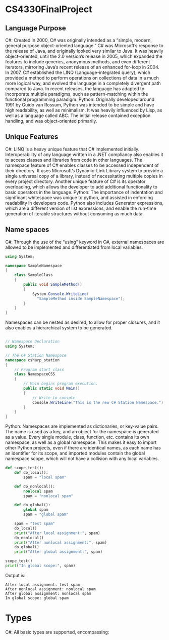 # CS4330FinalProject

## Language Purpose
C#: Created in 2000, C# was originally intended as a “simple, modern, general purpose object-oriented language.” C# was Microsoft’s response to the release of Java, and originally looked very similar to Java. It was heavily object-oriented, until the 2.0 version’s release in 2005, which expanded the features to include generics, anonymous methods, and even different iterators, mirroring Java’s recent release of an enhanced for-loop in 2004. In 2007, C# established the LINQ (Language-integrated query), which provided a method to perform operations on collections of data in a much more logical way, and evolved the language in a completely divergent path compared to Java. In recent releases, the language has adapted to incorporate multiple paradigms, such as pattern-matching within the functional programming paradigm.
Python: Originally developed around 1991 by Guido van Rossum, Python was intended to be simple and have high readability, as well as minimalism. It was heavily influenced by Lisp, as well as a language called ABC. The initial release contained exception handling, and was object-oriented primarily. 

## Unique Features
C#: LINQ is a heavy unique feature that C# implemented initially. Interoperability of any language written in a .NET compliancy also enables it to access classes and libraries from code in other languages. The namespace feature of C# enables classes to be accessed independent of their directory. It uses Microsoft’s Dynamic-Link Library system to provide a single universal copy of a library, instead of necessitating multiple copies in every project directory. Another unique feature of C# is its operator overloading, which allows the developer to add additional functionality to basic operators in the language.
Python: The importance of indentation and significant whitespace was unique to python, and assisted in enforcing readability in developers code. Python also includes Generator expressions, which are a different version of list expressions, and enable the run-time generation of iterable structures without consuming as much data.

## Name spaces
C#: Through the use of the “using” keyword in C#, external namespaces are allowed to be implemented and differentiated from local variables. 
```csharp
using System;

namespace SampleNamespace
{
    class SampleClass
    {
        public void SampleMethod()
        {
            System.Console.WriteLine(
              "SampleMethod inside SampleNamespace");
        }
    }
}
```

Namespaces can be nested as desired, to allow for proper closures, and it also enables a hierarchical system to be generated.

```c#

// Namespace Declaration
using System;

// The C# Station Namespace
namespace csharp_station 
{
    // Program start class
    class NamespaceCSS 
    {
        // Main begins program execution.
        public static void Main() 
        {
            // Write to console
            Console.WriteLine("This is the new C# Station Namespace."); 
        }
    }
}
```

Python: Namespaces are implemented as dictionaries, or key-value pairs. The name is used as a key, and an object for the namespace is generated as a value. Every single module, class, function, etc. contains its own namespace, as well as a global namespace. This makes it easy to import other Python projects, even if there are identical names, as each name has an identifier for its scope, and imported modules contain the global namespace scope, which will not have a collision with any local variables.

```python
def scope_test():
    def do_local():
        spam = "local spam"

    def do_nonlocal():
        nonlocal spam
        spam = "nonlocal spam"

    def do_global():
        global spam
        spam = "global spam"

    spam = "test spam"
    do_local()
    print("After local assignment:", spam)
    do_nonlocal()
    print("After nonlocal assignment:", spam)
    do_global()
    print("After global assignment:", spam)

scope_test()
print("In global scope:", spam)
```

Output is:
```
After local assignment: test spam
After nonlocal assignment: nonlocal spam
After global assignment: nonlocal spam
In global scope: global spam
```


# Types

C#: All basic types are supported, encompassing:




